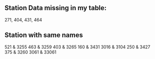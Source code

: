 ## Station Data missing in my table:
271, 404, 431, 464

## Station with same names
521 & 3255
463 & 3259
403 & 3265
160 & 3431
3016 & 3104
250 & 3427
375 & 3260
3061 & 33061
